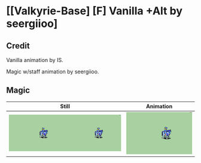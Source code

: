 # [\[Valkyrie-Base\] \[F\] Vanilla +Alt by seergiioo]

## Credit

Vanilla animation by IS.

Magic w/staff animation by seergiioo.

## Magic

| Still | Animation |
| :---: | :-------: |
| ![Magic still](./Magic_000.png) | ![Magic animation](./Magic.gif) |
